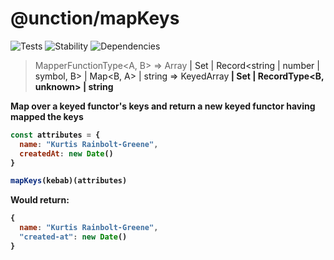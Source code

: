 # @unction/mapKeys

![Tests][BADGE_TRAVIS]
![Stability][BADGE_STABILITY]
![Dependencies][BADGE_DEPENDENCY]

> MapperFunctionType<A, B> => Array<A> | Set<A> | Record<string | number | symbol, B> | Map<B, A> | string => KeyedArray<B> | Set<B> | RecordType<B, unknown> | string

Map over a keyed functor's keys and return a new keyed functor having mapped the keys

``` javascript
const attributes = {
  name: "Kurtis Rainbolt-Greene",
  createdAt: new Date()
}

mapKeys(kebab)(attributes)
```

Would return:

``` javascript
{
  name: "Kurtis Rainbolt-Greene",
  "created-at": new Date()
}
```

[BADGE_TRAVIS]: https://img.shields.io/travis/unctionjs/mapKeys.svg?maxAge=2592000&style=flat-square
[BADGE_STABILITY]: https://img.shields.io/badge/stability-strong-green.svg?maxAge=2592000&style=flat-square
[BADGE_DEPENDENCY]: https://img.shields.io/david/unctionjs/mapKeys.svg?maxAge=2592000&style=flat-square
